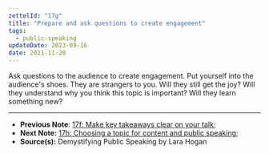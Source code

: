 ```yaml
---
zettelId: "17g"
title: "Prepare and ask questions to create engagement"
tags:
  - public-speaking
updateDate: 2023-09-16
date: 2021-11-28
---
```


Ask questions to the audience to create engagement. Put yourself into the audience's shoes. They are strangers to you. Will they still get the joy? Will they understand why you think this topic is important? Will they learn something new?

---

- **Previous Note**: [17f: Make key takeaways clear on your talk](/notes/17f);
- **Next Note:** [17h: Choosing a topic for content and public speaking](/notes/17h/);
- **Source(s):** Demystifying Public Speaking by Lara Hogan
